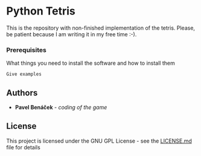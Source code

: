 # Python Tetris

This is the repository with non-finished implementation of the tetris. Please, be patient because I am writing it in my free time :-).

### Prerequisites

What things you need to install the software and how to install them

```
Give examples
```

## Authors

* **Pavel Benáček** - *coding of the game*

## License

This project is licensed under the GNU GPL License - see the [LICENSE.md](LICENSE.md) file for details
